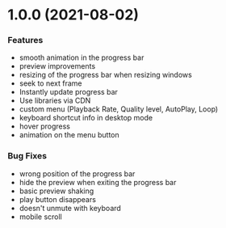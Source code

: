 # 1.0.0 (2021-08-02)

### Features

* smooth animation in the progress bar
* preview improvements
* resizing of the progress bar when resizing windows
* seek to next frame
* Instantly update progress bar
* Use libraries via CDN
* custom menu (Playback Rate, Quality level, AutoPlay, Loop)
* keyboard shortcut info in desktop mode
* hover progress
* animation on the menu button

### Bug Fixes

* wrong position of the progress bar
* hide the preview when exiting the progress bar
* basic preview shaking
* play button disappears
* doesn't unmute with keyboard
* mobile scroll
